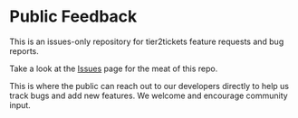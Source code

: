 # Public Feedback
This is an issues-only repository for tier2tickets feature requests and bug reports.

Take a look at the [Issues](https://github.com/tier2tickets/feedback/issues) page for the meat of this repo.


This is where the public can reach out to our developers directly to help us track bugs and add new features. We welcome and encourage community input.
